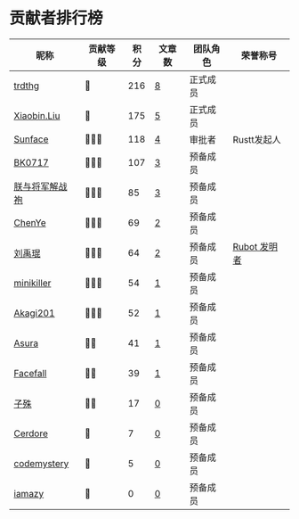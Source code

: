# 贡献者排行榜
| 昵称 | 贡献等级 | 积分 | 文章数 | 团队角色 | 荣誉称号 |
| --- | --- | --- | --- | --- | --- |
| [trdthg](https://github.com/trdthg) | 💎 | 216 | [8](https://github.com/search?q=repo%3Astudyrs%2FRustt+assignee%3Atrdthg+state%3Aclosed&type=Issues&ref=advsearch) | 正式成员 |  |
| [Xiaobin.Liu](https://github.com/lxbwolf) | 💎 | 175 | [5](https://github.com/search?q=repo%3Astudyrs%2FRustt+assignee%3Alxbwolf+state%3Aclosed&type=Issues&ref=advsearch) | 正式成员 |  |
| [Sunface](https://github.com/sunface) | 🌟🌟🌟 | 118 | [4](https://github.com/search?q=repo%3Astudyrs%2FRustt+assignee%3Asunface+state%3Aclosed&type=Issues&ref=advsearch) | 审批者 | Rustt发起人 |
| [BK0717](https://github.com/hyuuko) | 🌟🌟🌟 | 107 | [3](https://github.com/search?q=repo%3Astudyrs%2FRustt+assignee%3Ahyuuko+state%3Aclosed&type=Issues&ref=advsearch) | 预备成员 |  |
| [朕与将军解战袍](https://github.com/a1393323447) | 🌟🌟🌟 | 85 | [3](https://github.com/search?q=repo%3Astudyrs%2FRustt+assignee%3Aa1393323447+state%3Aclosed&type=Issues&ref=advsearch) | 预备成员 |  |
| [ChenYe](https://github.com/Ch3nYe) | 🌟🌟🌟 | 69 | [2](https://github.com/search?q=repo%3Astudyrs%2FRustt+assignee%3ACh3nYe+state%3Aclosed&type=Issues&ref=advsearch) | 预备成员 |  |
| [刘禹琨](https://github.com/mrxiaozhuox) | 🌟🌟🌟 | 64 | [2](https://github.com/search?q=repo%3Astudyrs%2FRustt+assignee%3Amrxiaozhuox+state%3Aclosed&type=Issues&ref=advsearch) | 预备成员 | [Rubot 发明者](https://github.com/studyrs/rubot) |
| [minikiller](https://github.com/minikiller) | 🌟🌟🌟 | 54 | [1](https://github.com/search?q=repo%3Astudyrs%2FRustt+assignee%3Aminikiller+state%3Aclosed&type=Issues&ref=advsearch) | 预备成员 |  |
| [Akagi201](https://github.com/Akagi201) | 🌟🌟🌟 | 52 | [1](https://github.com/search?q=repo%3Astudyrs%2FRustt+assignee%3AAkagi201+state%3Aclosed&type=Issues&ref=advsearch) | 预备成员 |  |
| [Asura](https://github.com/asur4s) | 🌟🌟 | 41 | [1](https://github.com/search?q=repo%3Astudyrs%2FRustt+assignee%3Aasur4s+state%3Aclosed&type=Issues&ref=advsearch) | 预备成员 |  |
| [Facefall](https://github.com/Facefall) | 🌟🌟 | 39 | [1](https://github.com/search?q=repo%3Astudyrs%2FRustt+assignee%3AFacefall+state%3Aclosed&type=Issues&ref=advsearch) | 预备成员 |  |
| [子殊](https://github.com/allenli178) | 🌟🌟 | 17 | [0](https://github.com/search?q=repo%3Astudyrs%2FRustt+assignee%3Aallenli178+state%3Aclosed&type=Issues&ref=advsearch) | 预备成员 |  |
| [Cerdore](https://github.com/Cerdore) | 🌟 | 7 | [0](https://github.com/search?q=repo%3Astudyrs%2FRustt+assignee%3ACerdore+state%3Aclosed&type=Issues&ref=advsearch) | 预备成员 |  |
| [codemystery](https://github.com/codemystery) | 🌟 | 5 | [0](https://github.com/search?q=repo%3Astudyrs%2FRustt+assignee%3Acodemystery+state%3Aclosed&type=Issues&ref=advsearch) | 预备成员 |  |
| [iamazy](https://github.com/iamazy) | 🌟 | 0 | [0](https://github.com/search?q=repo%3Astudyrs%2FRustt+assignee%3Aiamazy+state%3Aclosed&type=Issues&ref=advsearch) | 预备成员 |  |
